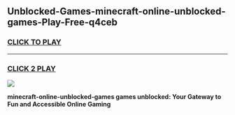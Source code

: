 
## Unblocked-Games-minecraft-online-unblocked-games-Play-Free-q4ceb
<h3>
<a href="https://premium76.site?title=minecraft-online-unblocked-games&ref=23A">CLICK TO PLAY</a></h3>
<hr>

<h3>
<a href="https://premium76.site?title=minecraft-online-unblocked-games&ref=23A">CLICK 2 PLAY</a>
  
</h3>

<a href="https://premium76.site?title=minecraft-online-unblocked-games&ref=23A"><img src="https://clearcache.store/games.png"></a>


**minecraft-online-unblocked-games games unblocked: Your Gateway to Fun and Accessible Online Gaming**
